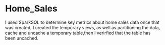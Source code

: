 # Home_Sales
I used SparkSQL to determine key metrics about home sales data once that was created, I created the temporary views, as well as partitioning the data, cache and uncache a temporary table,then I verirfied that the table has been uncached.

